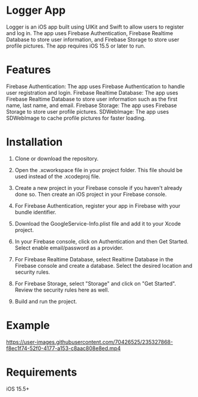 # Logger App
Logger is an iOS app built using UIKit and Swift to allow users to register and log in. The app uses Firebase Authentication, Firebase Realtime Database to store user information, and Firebase Storage to store user profile pictures. The app requires iOS 15.5 or later to run.

# Features
Firebase Authentication: The app uses Firebase Authentication to handle user registration and login.
Firebase Realtime Database: The app uses Firebase Realtime Database to store user information such as the first name, last name, and email.
Firebase Storage: The app uses Firebase Storage to store user profile pictures.
SDWebImage: The app uses SDWebImage to cache profile pictures for faster loading.

# Installation
1. Clone or download the repository.

2. Open the .xcworkspace file in your project folder. This file should be used instead of the .xcodeproj file.

3. Create a new project in your Firebase console if you haven't already done so. Then create an iOS project in your Firebase console.

4. For Firebase Authentication, register your app in Firebase with your bundle identifier.

5. Download the GoogleService-Info.plist file and add it to your Xcode project.

6. In your Firebase console, click on Authentication and then Get Started. Select enable email/password as a provider.

7. For Firebase Realtime Database, select Realtime Database in the Firebase console and create a database. Select the desired location and security rules.

8. For Firebase Storage, select "Storage" and click on "Get Started". Review the security rules here as well.

9. Build and run the project.

# Example
https://user-images.githubusercontent.com/70426525/235327868-f8ec1f74-52f0-4177-a153-c8aac808e8ed.mp4

# Requirements
iOS 15.5+
